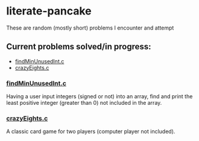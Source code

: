 # literate-pancake
These are random (mostly short) problems I encounter and attempt
## Current problems solved/in progress:
* [findMinUnusedInt.c](https://github.com/sexylexy22/literate-pancake/blob/edit-readme/README.md#findminunusedint.c)
* [crazyEights.c](https://github.com/Ehiremen/literate-pancake/blob/edit-readme/README.md#crazyeights.c)

### [findMinUnusedInt.c](findMinUnusedInt.c)
  Having a user input integers (signed or not) into an array, find and print the least positive integer (greater than 0) not included in the array.

### [crazyEights.c](crazyEights.c)
  A classic card game for two players (computer player not included).
